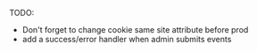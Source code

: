 TODO: 

- Don't forget to change cookie same site attribute before prod
- add a success/error handler when admin submits events




